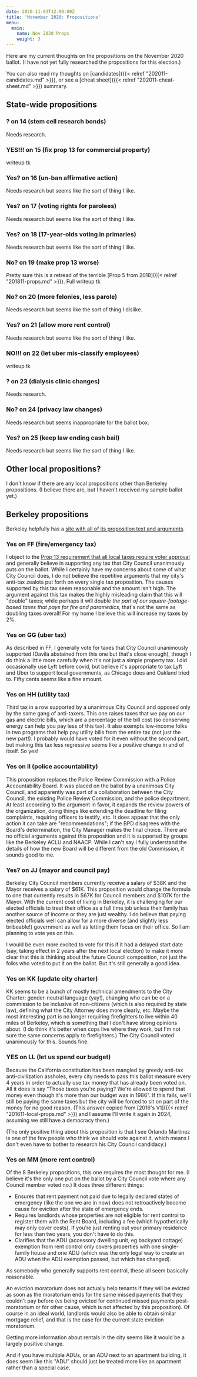 ```yaml
---
date: 2020-11-03T12:00:00Z
title: 'November 2020: Propositions'
menu:
  main:
    name: Nov 2020 Props
    weight: 3
---
```


Here are my current thoughts on the propositions on the November 2020 ballot. (I
have not yet fully researched the propositions for this election.)

<!--more-->

You can also read my thoughts
on [candidates]({{< relref "202011-candidates.md" >}}), or see
a [cheat sheet]({{< relref "202011-cheat-sheet.md" >}}) summary.


## State-wide propositions

### ? on 14 (stem cell research bonds)

Needs research.


### **YES!!!** on 15 (fix prop 13 for commercial property)

writeup tk


### Yes? on 16 (un-ban affirmative action)

Needs research but seems like the sort of thing I like.


### Yes? on 17 (voting rights for parolees)

Needs research but seems like the sort of thing I like.


### Yes? on 18 (17-year-olds voting in primaries)

Needs research but seems like the sort of thing I like.


### No? on 19 (make prop 13 worse)

Pretty sure this is a retread of the terrible [Prop 5 from 2018]({{< relref
"201811-props.md" >}}). Full writeup tk

### No? on 20 (more felonies, less parole)

Needs research but seems like the sort of thing I dislike.


### Yes? on 21 (allow more rent control)

Needs research but seems like the sort of thing I like.


### **NO!!!** on 22 (let uber mis-classify employees)

writeup tk

### ? on 23 (dialysis clinic changes)

Needs research.


### No? on 24 (privacy law changes)

Needs research but seems inappropriate for the ballot box.


### Yes? on 25 (keep law ending cash bail)

Needs research but seems like the sort of thing I like.


## Other local propositions?

I don't know if there are any local propositions other than Berkeley propositions. (I believe there are, but I haven't received my sample ballot yet.)

## Berkeley propositions

Berkeley helpfully has a [site with all of its proposition text and arguments](https://www.cityofberkeley.info/Ballot_Measure_Information.aspx).

### Yes on FF (fire/emergency tax)

I object to the [Prop 13 requirement that all local taxes require voter approval](https://en.wikipedia.org/wiki/1978_California_Proposition_13#Voting_Requirements_Local_Taxes) and generally believe in supporting any tax that City Council unanimously puts on the ballot. While I certainly have my concerns about some of what City Council does, I do not believe the repetitive arguments that my city's anti-tax zealots put forth on every single tax proposition. The causes supported by this tax seem reasonable and the amount isn't high. The argument against this tax makes the highly misleading claim that this will "double" taxes; while perhaps it will double *the part of our square-footage-based taxes that pays for fire and paramedics*, that's not the same as doubling taxes overall! For my home I believe this will increase my taxes by 2%.


### Yes on GG (uber tax)

As described in FF, I generally vote for taxes that City Council unanimously supported (Davila abstained from this one but that's close enough), though I do think a little more carefully when it's not just a simple property tax. I did occasionally use Lyft before covid, but believe it's appropriate to tax Lyft and Uber to support local governments, as Chicago does and Oakland tried to. Fifty cents seems like a fine amount.


### Yes on HH (utility tax)

Third tax in a row supported by a unanimous City Council and opposed only by the same gang of anti-taxers. This one raises taxes that we pay on our gas and electric bills, which are a percentage of the bill cost (so conserving energy can help you pay less of this tax). It also exempts low-income folks in two programs that help pay utility bills from the entire tax (not just the new part!). I probably would have voted for it even without the second part, but making this tax less regressive seems like a positive change in and of itself. So yes!


### Yes on II (police accountability)

This proposition replaces the Police Review Commission with a Police Accountability Board. It was placed on the ballot by a unanimous City Council, and apparently was part of a collaboration between the City Council, the existing Police Review Commission, and the police department. At least according to the argument in favor, it expands the review powers of the organization, doing things like extending the deadline for filing complaints, requiring officers to testify, etc. It does appear that the only action it can take are "recommendations"; if the BPD disagrees with the Board's determination, the City Manager makes the final choice. There are no official arguments against this proposition and it is supported by groups like the Berkeley ACLU and NAACP. While I can't say I fully understand the details of how the new Board will be different from the old Commission, it sounds good to me.


### Yes? on JJ (mayor and council pay)

Berkeley City Council members currently receive a salary of $38K and the Mayor receives a salary of $61K. This proposition would change the formula to one that currently results in $67K for Council members and $107K for the Mayor. With the current cost of living in Berkeley, it is challenging for our elected officials to treat their office as a full time job unless their family has another source of income or they are just wealthy. I do believe that paying elected officials well can allow for a more diverse (and slightly less bribeable!) government as well as letting them focus on their office. So I am planning to vote yes on this.

I would be even more excited to vote for this if it had a delayed start date (say, taking effect in 2 years after the next local election) to make it more clear that this is thinking about the future Council composition, not just the folks who voted to put it on the ballot. But it's still generally a good idea.


### Yes on KK (update city charter)

KK seems to be a bunch of mostly technical amendments to the City Charter: gender-neutral language (yay!), changing who can be on a commission to be inclusive of non-citizens (which is also required by state law), defining what the City Attorney does more clearly, etc. Maybe the most interesting part is no longer requiring firefighters to live within 40 miles of Berkeley, which is something that I don't have strong opinions about. (I do think it's better when cops live where they work, but I'm not sure the same concerns apply to firefighters.) The City Council voted unanimously for this. Sounds fine.


### YES on LL (let us spend our budget)

Because the California constitution has been mangled by greedy anti-tax
anti-civilization assholes, every city needs to pass this ballot measure every 4
years in order to actually use tax money that has already been voted on. All it
does is say "Those taxes you're paying?  We're allowed to spend that money even
though it's more than our budget was in 1986".  If this fails, we'll still be
paying the same taxes but the city will be forced to sit on part of the money
for no good reason. (This answer copied from [2016's V1]({{< relref
"201611-local-props.md" >}}) and I assume I'll write it again in 2024, assuming
we still have a democracy then.)

(The only positive thing about this proposition is that I see Orlando Martinez
is one of the few people who think we should vote against it, which means I
don't even have to bother to research his City Council candidacy.)

### Yes on MM (more rent control)

Of the 8 Berkeley propositions, this one requires the most thought for me. (I believe it's the only one put on the ballot by a City Council vote where any Council member voted no.)  It does three different things:

- Ensures that rent payment not paid due to legally declared states of emergency (like the one we are in now) does not retroactively become cause for eviction after the state of emergency ends.
- Requires landlords whose properties are not eligible for rent control to register them with the Rent Board, including a fee (which hypothetically may only cover costs). If you're just renting out your primary residence for less than two years, you don't have to do this.
- Clarifies that the ADU (accessory dwelling unit, eg backyard cottage) exemption from rent control only covers properties with one single-family house and one ADU (which was the only legal way to create an ADU when the ADU exemption passed, but which has changed).

As somebody who generally supports rent control, these all seem basically reasonable.

An eviction moratorium does not actually help tenants if they will be evicted as soon as the moratorium ends for the same missed payments that they couldn't pay before (vs being evicted for continued missed payments post-moratorium or for other cause, which is not affected by this proposition). Of course in an ideal world, landlords would also be able to obtain similar mortgage relief, and that is the case for the current state eviction moratorium.

Getting more information about rentals in the city seems like it would be a largely positive change.

And if you have multiple ADUs, or an ADU next to an apartment building, it does seem like this "ADU" should just be treated more like an apartment rather than a special case.

